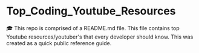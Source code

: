 # Top_Coding_Youtube_Resources
🎓 This repo is comprised of a README.md file. This file contains top Youtube resources/youtuber's that every developer should know. This was created as a quick public reference guide.
